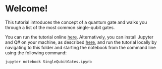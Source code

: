 # Welcome!

This tutorial introduces the concept of a quantum gate and walks you through a list of the most common single-qubit gates.

You can run the tutorial online [here](https://mybinder.org/v2/gh/Microsoft/QuantumKatas/main?urlpath=/notebooks/tutorials/SingleQubitGates/SingleQubitGates.ipynb).
Alternatively, you can install Jupyter and Q# on your machine, as described [here](https://docs.microsoft.com/azure/quantum/install-jupyter-qdk), and run the tutorial locally by navigating to this folder and starting the notebook from the command line using the following command:

    jupyter notebook SingleQubitGates.ipynb
